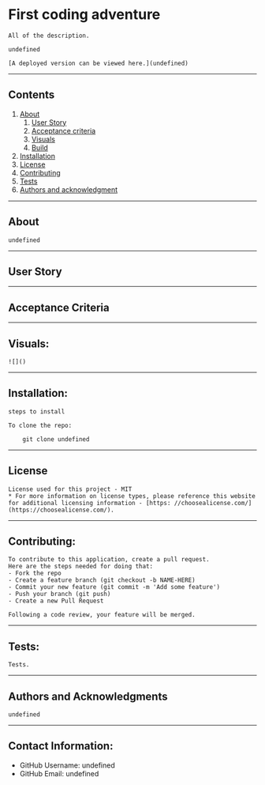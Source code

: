
    
  # First coding adventure
  
    All of the description.
  
    undefined
  
    [A deployed version can be viewed here.](undefined)
    
  ---
  ## Contents
  
  1. [About](#about)
      1. [User Story](#user%20story)
      2. [Acceptance criteria](#acceptance%20criteria)
      3. [Visuals](#visuals)
      4. [Build](#build)
  2. [Installation](#installation)
  3. [License](#license)
  4. [Contributing](#contributing)
  5. [Tests](#tests)
  6. [Authors and acknowledgment](#authors%20and%20acknowledgment)
  
  ---
  ## About
  
    undefined
  
  ---
  
  ## User Story
    
  
  ---
  
  ## Acceptance Criteria
    
    
  ---
  ## Visuals:
  
    ![]()
  
  ---
  
  ## Installation:
    steps to install
  
    To clone the repo:
    
        git clone undefined
    
  ---
  
  ## License
    License used for this project - MIT
    * For more information on license types, please reference this website
    for additional licensing information - [https: //choosealicense.com/](https://choosealicense.com/).
  
  ---
  
  ## Contributing:
    
    To contribute to this application, create a pull request.
    Here are the steps needed for doing that:
    - Fork the repo
    - Create a feature branch (git checkout -b NAME-HERE)
    - Commit your new feature (git commit -m 'Add some feature')
    - Push your branch (git push)
    - Create a new Pull Request
  
    Following a code review, your feature will be merged.
  
  
  ---
  
  ## Tests:
    Tests.
  
  ---
  
  ## Authors and Acknowledgments
    undefined
  
  ---
  
  ## Contact Information:
  * GitHub Username: undefined
  * GitHub Email: undefined
    
  